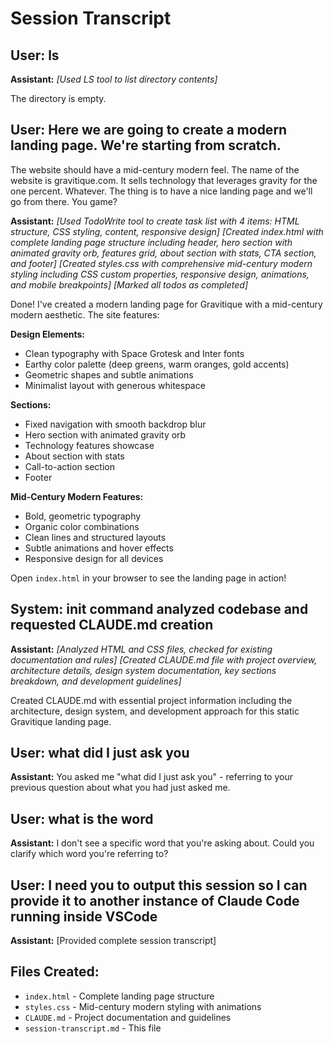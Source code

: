 # Session Transcript

## User: ls

**Assistant:** 
*[Used LS tool to list directory contents]*

The directory is empty.

## User: Here we are going to create a modern landing page. We're starting from scratch. 
The website should have a mid-century modern feel.
The name of the website is gravitique.com. It sells technology that leverages gravity for the one percent. Whatever.
The thing is to have a nice landing page and we'll go from there. You game?

**Assistant:** 
*[Used TodoWrite tool to create task list with 4 items: HTML structure, CSS styling, content, responsive design]*
*[Created index.html with complete landing page structure including header, hero section with animated gravity orb, features grid, about section with stats, CTA section, and footer]*
*[Created styles.css with comprehensive mid-century modern styling including CSS custom properties, responsive design, animations, and mobile breakpoints]*
*[Marked all todos as completed]*

Done! I've created a modern landing page for Gravitique with a mid-century modern aesthetic. The site features:

**Design Elements:**
- Clean typography with Space Grotesk and Inter fonts
- Earthy color palette (deep greens, warm oranges, gold accents)
- Geometric shapes and subtle animations
- Minimalist layout with generous whitespace

**Sections:**
- Fixed navigation with smooth backdrop blur
- Hero section with animated gravity orb
- Technology features showcase
- About section with stats
- Call-to-action section
- Footer

**Mid-Century Modern Features:**
- Bold, geometric typography
- Organic color combinations
- Clean lines and structured layouts
- Subtle animations and hover effects
- Responsive design for all devices

Open `index.html` in your browser to see the landing page in action!

## System: init command analyzed codebase and requested CLAUDE.md creation

**Assistant:** 
*[Analyzed HTML and CSS files, checked for existing documentation and rules]*
*[Created CLAUDE.md file with project overview, architecture details, design system documentation, key sections breakdown, and development guidelines]*

Created CLAUDE.md with essential project information including the architecture, design system, and development approach for this static Gravitique landing page.

## User: what did I just ask you

**Assistant:** You asked me "what did I just ask you" - referring to your previous question about what you had just asked me.

## User: what is the word

**Assistant:** I don't see a specific word that you're asking about. Could you clarify which word you're referring to?

## User: I need you to output this session so I can provide it to another instance of Claude Code running inside VSCode

**Assistant:** [Provided complete session transcript]

## Files Created:
- `index.html` - Complete landing page structure
- `styles.css` - Mid-century modern styling with animations
- `CLAUDE.md` - Project documentation and guidelines
- `session-transcript.md` - This file